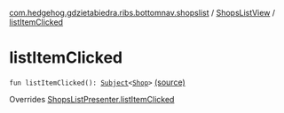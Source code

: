 [com.hedgehog.gdzietabiedra.ribs.bottomnav.shopslist](../index.md) / [ShopsListView](index.md) / [listItemClicked](./list-item-clicked.md)

# listItemClicked

`fun listItemClicked(): `[`Subject`](http://reactivex.io/RxJava/javadoc/io/reactivex/subjects/Subject.html)`<`[`Shop`](../../com.hedgehog.gdzietabiedra.domain/-shop/index.md)`>` [(source)](https://github.com/asvid/GdzieTaBiedra/tree/master/app/src/main/java/com/hedgehog/gdzietabiedra/ribs/bottomnav/shopslist/ShopsListView.kt#L40)

Overrides [ShopsListPresenter.listItemClicked](../-shops-list-interactor/-shops-list-presenter/list-item-clicked.md)


